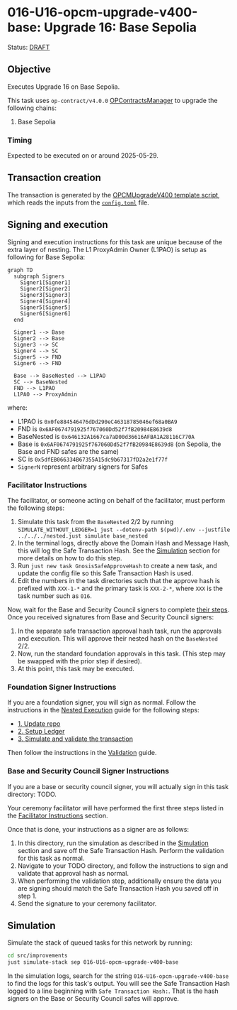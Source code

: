 # 016-U16-opcm-upgrade-v400-base: Upgrade 16: Base Sepolia

Status: [DRAFT]()

## Objective

Executes Upgrade 16 on Base Sepolia.

This task uses `op-contract/v4.0.0` [OPContractsManager](https://github.com/ethereum-optimism/optimism/blob/op-contracts/v4.0.0-rc.3/packages/contracts-bedrock/src/L1/OPContractsManager.sol) to upgrade the following chains:

1. Base Sepolia

### Timing

Expected to be executed on or around 2025-05-29.

## Transaction creation

The transaction is generated by the [OPCMUpgradeV400 template script](../../../template/OPCMUpgradeV400.sol),
which reads the inputs from the [`config.toml`](./config.toml) file.

## Signing and execution

Signing and execution instructions for this task are unique because of the extra layer of nesting.
The L1 ProxyAdmin Owner (L1PAO) is setup as following for Base Sepolia:

```mermaid
graph TD
  subgraph Signers
    Signer1[Signer1]
    Signer2[Signer2]
    Signer3[Signer3]
    Signer4[Signer4]
    Signer5[Signer5]
    Signer6[Signer6]
  end

  Signer1 --> Base
  Signer2 --> Base
  Signer3 --> SC
  Signer4 --> SC
  Signer5 --> FND
  Signer6 --> FND

  Base --> BaseNested --> L1PAO
  SC --> BaseNested
  FND --> L1PAO
  L1PAO --> ProxyAdmin
 ```

where:

- L1PAO is `0x0fe884546476dDd290eC46318785046ef68a0BA9`
- FND is `0x6AF0674791925f767060Dd52f7fB20984E8639d8`
- BaseNested is `0x646132A1667ca7aD00d36616AFBA1A28116C770A`
- Base is `0x6AF0674791925f767060Dd52f7fB20984E8639d8` (on Sepolia, the Base and FND safes are the same)
- SC is `0x5dfEB066334B67355A15dc9b67317fD2a2e1f77f`
- `SignerN` represent arbitrary signers for Safes

### Facilitator Instructions

The facilitator, or someone acting on behalf of the facilitator, must perform the following steps:

1. Simulate this task from the `BaseNested` 2/2 by running `SIMULATE_WITHOUT_LEDGER=1 just --dotenv-path $(pwd)/.env --justfile ../../../nested.just simulate base_nested`
2. In the terminal logs, directly above the Domain Hash and Message Hash, this will log the Safe Transaction Hash. See the [Simulation](#simulation) section for more details on how to do this step.
3. Run `just new task GnosisSafeApproveHash` to create a new task, and update the config file so this Safe Transaction Hash is used.
4. Edit the numbers in the task directories such that the approve hash is prefixed with `XXX-1-*` and the primary task is `XXX-2-*`, where `XXX` is the task number such as `016`.

Now, wait for the Base and Security Council signers to complete [their steps](#base-and-security-council-signer-instructions).
Once you received signatures from Base and Security Council signers:

1. In the separate safe transaction approval hash task, run the approvals and execution. This will approve their nested hash on the `BaseNested` 2/2.
2. Now, run the standard foundation approvals in this task. (This step may be swapped with the prior step if desired).
3. At this point, this task may be executed.

### Foundation Signer Instructions

If you are a foundation signer, you will sign as normal. Follow the instructions in the
[Nested Execution](../../../NESTED.md) guide for the following steps:

- [1. Update repo](../../../NESTED.md#1-update-repo)
- [2. Setup Ledger](../../../NESTED.md#2-setup-ledger)
- [3. Simulate and validate the transaction](../../../NESTED.md#3-simulate-and-validate-the-transaction)

Then follow the instructions in the [Validation](./VALIDATION.md) guide.

### Base and Security Council Signer Instructions

If you are a base or security council signer, you will actually sign in this task directory: TODO.

Your ceremony facilitator will have performed the first three steps listed in the [Facilitator Instructions](#facilitator-instructions) section.

Once that is done, your instructions as a signer are as follows:

1. In this directory, run the simulation as described in the [Simulation](#simulation) section and save off the Safe Transaction Hash. Perform the validation for this task as normal.
2. Navigate to your TODO directory, and follow the instructions to sign and validate that approval hash as normal.
3. When performing the validation step, additionally ensure the data you are signing should match the Safe Transaction Hash you saved off in step 1.
4. Send the signature to your ceremony facilitator.

## Simulation

Simulate the stack of queued tasks for this network by running:

```sh
cd src/improvements
just simulate-stack sep 016-U16-opcm-upgrade-v400-base
```

In the simulation logs, search for the string `016-U16-opcm-upgrade-v400-base` to find the logs
for this task's output. You will see the Safe Transaction Hash logged to a line beginning with
`Safe Transaction Hash:`. That is the hash signers on the Base or Security Council safes will approve.
